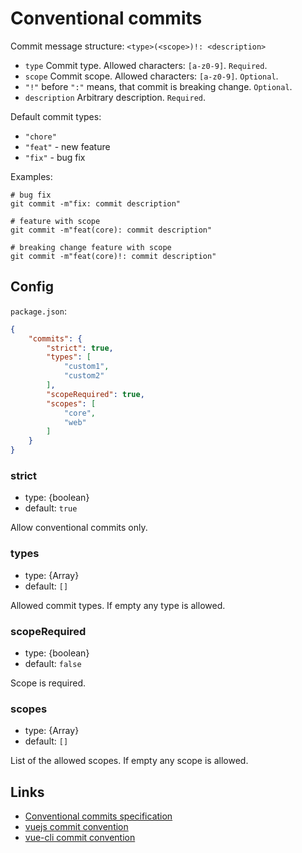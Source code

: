 # Conventional commits

Commit message structure: `<type>(<scope>)!: <description>`

- `type` Commit type. Allowed characters: `[a-z0-9]`. `Required`.
- `scope` Commit scope. Allowed characters: `[a-z0-9]`. `Optional`.
- `"!"` before `":"` means, that commit is breaking change. `Optional`.
- `description` Arbitrary description. `Required`.

Default commit types:

- `"chore"`
- `"feat"` - new feature
- `"fix"` - bug fix

Examples:

```shell
# bug fix
git commit -m"fix: commit description"

# feature with scope
git commit -m"feat(core): commit description"

# breaking change feature with scope
git commit -m"feat(core)!: commit description"
```

## Config

`package.json`:

```json
{
    "commits": {
        "strict": true,
        "types": [
            "custom1",
            "custom2"
        ],
        "scopeRequired": true,
        "scopes": [
            "core",
            "web"
        ]
    }
}
```

### strict

- type: {boolean}
- default: `true`

Allow conventional commits only.

### types

- type: {Array}
- default: `[]`

Allowed commit types. If empty any type is allowed.

### scopeRequired

- type: {boolean}
- default: `false`

Scope is required.

### scopes

- type: {Array}
- default: `[]`

List of the allowed scopes. If empty any scope is allowed.

## Links

- [Conventional commits specification](https://www.conventionalcommits.org/en/v1.0.0/)
- [vuejs commit convention](https://github.com/vuejs/vue/blob/dev/.github/COMMIT_CONVENTION.md)
- [vue-cli commit convention](https://github.com/vuejs/vue-cli/blob/dev/.github/COMMIT_CONVENTION.md)
